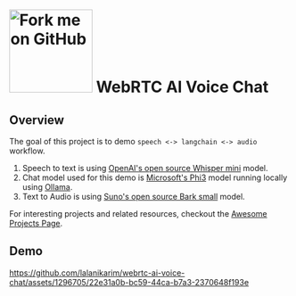 <a href="https://github.com/you"><img decoding="async" width="149" height="149" src="https://github.blog/wp-content/uploads/2008/12/forkme_right_green_007200.png?resize=149%2C149" class="attachment-full size-full" alt="Fork me on GitHub" loading="lazy" data-recalc-dims="1"></a>
WebRTC AI Voice Chat
====================

Overview
--------

The goal of this project is to demo `speech <-> langchain <-> audio` workflow.

1. Speech to text is using [OpenAI's open source Whisper mini](https://huggingface.co/openai/whisper-small) model.
2. Chat model used for this demo is [Microsoft's Phi3](https://azure.microsoft.com/en-us/blog/introducing-phi-3-redefining-whats-possible-with-slms/) model running locally using [Ollama](https://ollama.com/).
3. Text to Audio is using [Suno's open source Bark small](https://huggingface.co/suno/bark-small) model.

For interesting projects and related resources, checkout the [Awesome Projects Page](AwesomeProjects.md).

Demo
----

https://github.com/lalanikarim/webrtc-ai-voice-chat/assets/1296705/22e31a0b-bc59-44ca-b7a3-2370648f193e

